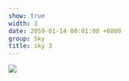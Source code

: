```yaml
---
show: true
width: 3
date: 2059-01-14 00:01:00 +0800
group: Sky
title: sky 3
---
```

<div>
<a href="/assets/images/photos/sky/20230827-DSC09865.jpg" target="_blank">
    <img data-src="/assets/images/photos/sky/20230827-DSC09865.jpg" class="lazy w-100 rounded-xl" src="{{ '/assets/images/empty_300x200.png' | relative_url }}">
</a>
</div>
